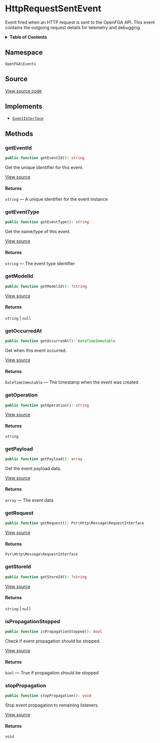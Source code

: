 # HttpRequestSentEvent

Event fired when an HTTP request is sent to the OpenFGA API. This event contains the outgoing request details for telemetry and debugging.

<details>
<summary><strong>Table of Contents</strong></summary>

- [Namespace](#namespace)
- [Source](#source)
- [Implements](#implements)
- [Methods](#methods)

- [`getEventId()`](#geteventid)
  - [`getEventType()`](#geteventtype)
  - [`getModelId()`](#getmodelid)
  - [`getOccurredAt()`](#getoccurredat)
  - [`getOperation()`](#getoperation)
  - [`getPayload()`](#getpayload)
  - [`getRequest()`](#getrequest)
  - [`getStoreId()`](#getstoreid)
  - [`isPropagationStopped()`](#ispropagationstopped)
  - [`stopPropagation()`](#stoppropagation)

</details>

## Namespace

`OpenFGA\Events`

## Source

[View source code](https://github.com/evansims/openfga-php/blob/main/src/Events/HttpRequestSentEvent.php)

## Implements

- [`EventInterface`](EventInterface.md)

## Methods

### getEventId

```php
public function getEventId(): string

```

Get the unique identifier for this event.

[View source](https://github.com/evansims/openfga-php/blob/main/src/Events/AbstractEvent.php#L37)

#### Returns

`string` — A unique identifier for the event instance

### getEventType

```php
public function getEventType(): string

```

Get the name/type of this event.

[View source](https://github.com/evansims/openfga-php/blob/main/src/Events/AbstractEvent.php#L43)

#### Returns

`string` — The event type identifier

### getModelId

```php
public function getModelId(): ?string

```

[View source](https://github.com/evansims/openfga-php/blob/main/src/Events/HttpRequestSentEvent.php#L33)

#### Returns

`string` &#124; `null`

### getOccurredAt

```php
public function getOccurredAt(): DateTimeImmutable

```

Get when this event occurred.

[View source](https://github.com/evansims/openfga-php/blob/main/src/Events/AbstractEvent.php#L49)

#### Returns

`DateTimeImmutable` — The timestamp when the event was created

### getOperation

```php
public function getOperation(): string

```

[View source](https://github.com/evansims/openfga-php/blob/main/src/Events/HttpRequestSentEvent.php#L38)

#### Returns

`string`

### getPayload

```php
public function getPayload(): array

```

Get the event payload data.

[View source](https://github.com/evansims/openfga-php/blob/main/src/Events/AbstractEvent.php#L55)

#### Returns

`array` — The event data

### getRequest

```php
public function getRequest(): Psr\Http\Message\RequestInterface

```

[View source](https://github.com/evansims/openfga-php/blob/main/src/Events/HttpRequestSentEvent.php#L43)

#### Returns

`Psr\Http\Message\RequestInterface`

### getStoreId

```php
public function getStoreId(): ?string

```

[View source](https://github.com/evansims/openfga-php/blob/main/src/Events/HttpRequestSentEvent.php#L48)

#### Returns

`string` &#124; `null`

### isPropagationStopped

```php
public function isPropagationStopped(): bool

```

Check if event propagation should be stopped.

[View source](https://github.com/evansims/openfga-php/blob/main/src/Events/AbstractEvent.php#L61)

#### Returns

`bool` — True if propagation should be stopped

### stopPropagation

```php
public function stopPropagation(): void

```

Stop event propagation to remaining listeners.

[View source](https://github.com/evansims/openfga-php/blob/main/src/Events/AbstractEvent.php#L67)

#### Returns

`void`

